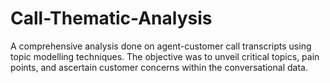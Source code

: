 # Call-Thematic-Analysis
A comprehensive analysis done on agent-customer call transcripts using topic modelling techniques. The objective was to unveil critical topics, pain points, and ascertain customer concerns within the conversational data. 
